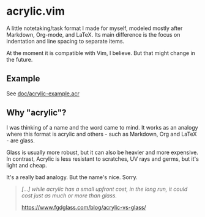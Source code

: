 # acrylic.vim

A little notetaking/task format I made for myself, modeled mostly after
Markdown, Org-mode, and LaTeX. Its main difference is the focus on
indentation and line spacing to separate items.

At the moment it is compatible with Vim, I believe. But that might
change in the future.

## Example

See [doc/acrylic-example.acr](doc/acrylic-example.acr)

## Why "acrylic"?

I was thinking of a name and the word came to mind. It works as an
analogy where this format is acrylic and others - such as Markdown, Org
and LaTeX - are glass.

Glass is usually more robust, but it can also be heavier and more
expensive. In contrast, Acrylic is less resistant to scratches, UV rays
and germs, but it's light and cheap.

It's a really bad analogy. But the name's nice. Sorry.

> _[...] while acrylic has a small upfront cost, in the long run, it
> could cost just as much or more than glass._
>
> https://www.fgdglass.com/blog/acrylic-vs-glass/
